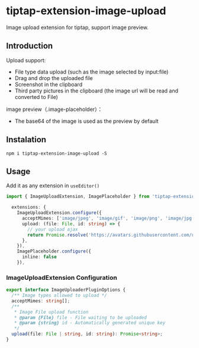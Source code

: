 # tiptap-extension-image-upload

Image upload extension for tiptap, support image preview.

## Introduction

Upload support:

- File type data upload (such as the image selected by input:file)
- Drag and drop the uploaded file
- Screenshot in the clipboard
- Third party pictures in the clipboard (the image url will be read and converted to File)

image preview（.image-placeholder）：

- The base64 of the image is used as the preview by default

## Instalation

`npm i tiptap-extension-image-upload -S`

## Usage

Add it as any extension in `useEditor()`

```ts
import { ImageUploadExtension, ImagePlaceholder } from 'tiptap-extension-image-upload'

  extensions: {
    ImageUploadExtension.configure({
      acceptMimes: ['image/jpeg', 'image/gif', 'image/png', 'image/jpg'],
      upload: (file: File, id: string) => {
        // your upload ajax
        return Promise.resolve('https://avatars.githubusercontent.com/u/112541088')
      },
    }),
    ImagePlaceholder.configure({
      inline: false
    }),
```

### ImageUploadExtension Configuration

```ts
export interface ImageUploaderPluginOptions {
  /** Image types allowed to upload */
  acceptMimes: string[];
  /**
   * Image File upload function
   * @param {File} file - File waiting to be uploaded
   * @param {string} id - Automatically generated unique key
   */
  upload(file: File | string, id: string): Promise<string>;
}
```
